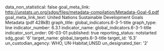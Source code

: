 data_non_statistical: false
goal_meta_link: http://unstats.un.org/sdgs/files/metadata-compilation/Metadata-Goal-6.pdf
goal_meta_link_text: United Nations Sustainable Development Goals Metadata (pdf 428kB)
graph_title: global_indicators.6-3-1-title
graph_type: line
indicator_number: 6.3.1
indicator_name: global_indicators.6-3-1-title
indicator_sort_order: 06-03-01
published: true
reporting_status: notstarted
sdg_goal: '6'
target_name: global_targets.6-3-title
target_id: '6.3'
un_custodian_agency: WHO, UN-Habitat,UNSD
un_designated_tier: '2'